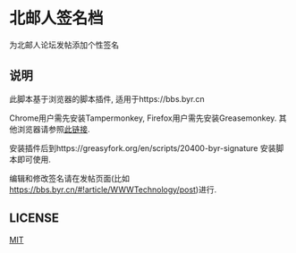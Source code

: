 # 北邮人签名档
为北邮人论坛发帖添加个性签名

## 说明
此脚本基于浏览器的脚本插件, 适用于https://bbs.byr.cn

Chrome用户需先安装Tampermonkey, Firefox用户需先安装Greasemonkey.
其他浏览器请参照[此链接](https://greasyfork.org/zh-CN/help/installing-user-scripts).

安装插件后到https://greasyfork.org/en/scripts/20400-byr-signature 安装脚本即可使用.

编辑和修改签名请在发帖页面(比如 https://bbs.byr.cn/#!article/WWWTechnology/post)进行.

## LICENSE
[MIT](https://opensource.org/licenses/MIT)
